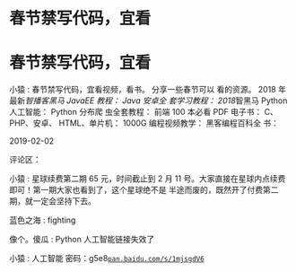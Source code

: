 # 春节禁写代码，宜看

# 春节禁写代码，宜看

小猿 : 春节禁写代码，宜看视频，看书。 分享一些春节可以 看的资源。 2018 年最新*智播客黑马 JavaEE 教程： Java 安卓全 套学习教程： 2018*智黑马 Python 人工智能： Python 分布爬 虫全套教程： 前端 100 本必看 PDF 电子书： C、PHP、安卓、 HTML、单片机： 1000G 编程视频教学： 黑客编程百科全 书：

2019-02-02

评论区：

小猿 : 星球续费第二期 65 元，时间截止到 2 月 11 号。大家直接在星球内点续费即可！第一期大家也看到了，这个星球绝不是 半途而废的，既然开了付费第二期，就一定会坚持下去。

蓝色之海 : fighting

像个。傻瓜 : Python 人工智能链接失效了

小猿 : 人工智能 密码：g5e8[`pan.baidu.com/s/1mjsgdV6`](https://pan.baidu.com/s/1mjsgdV6)
